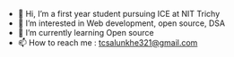- 👋 Hi, I’m a first year student pursuing ICE at NIT Trichy
- 👀 I’m interested in Web development, open source, DSA
- 🌱 I’m currently learning Open source
- 📫 How to reach me : tcsalunkhe321@gmail.com

<!---
tejassalunkhe2806/tejassalunkhe2806 is a ✨ special ✨ repository because its `README.md` (this file) appears on your GitHub profile.
You can click the Preview link to take a look at your changes.
--->
